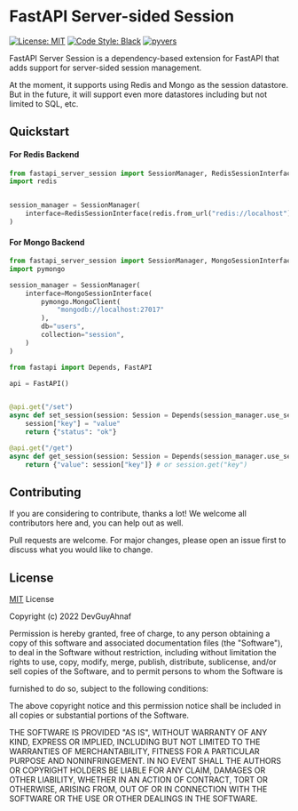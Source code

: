 # FastAPI Server-sided Session

[![License: MIT](https://img.shields.io/badge/License-MIT-lightgrey.svg?style=flat-square)](https://opensource.org/licenses/MIT)
[![Code Style: Black](https://img.shields.io/badge/Code%20Style-Black-black?style=flat-square)](https://github.com/psf/black)
[![pyvers](https://img.shields.io/badge/python-3.6+-blue?style=flat-square)]()

FastAPI Server Session is a dependency-based extension for FastAPI that adds support for server-sided session management.

At the moment, it supports using Redis and Mongo as the session datastore. But in the future, it will support even more datastores including but not limited to SQL, etc.

## Quickstart

#### For Redis Backend
```py
from fastapi_server_session import SessionManager, RedisSessionInterface, Session
import redis


session_manager = SessionManager(
    interface=RedisSessionInterface(redis.from_url("redis://localhost"))
)
```

#### For Mongo Backend
```py
from fastapi_server_session import SessionManager, MongoSessionInterface, Session
import pymongo

session_manager = SessionManager(
    interface=MongoSessionInterface(
        pymongo.MongoClient(
            "mongodb://localhost:27017"
        ),
        db="users",
        collection="session",
    )
)

```

```py
from fastapi import Depends, FastAPI

api = FastAPI()


@api.get("/set")
async def set_session(session: Session = Depends(session_manager.use_session)):
    session["key"] = "value"
    return {"status": "ok"}

@api.get("/get")
async def get_session(session: Session = Depends(session_manager.use_session)):
    return {"value": session["key"]} # or session.get("key")
```

## Contributing

If you are considering to contribute, thanks a lot! We welcome all contributors here and, you can help out as well.

Pull requests are welcome. For major changes, please open an issue first to discuss what you would like to change.

## License

[MIT](https://choosealicense.com/licenses/mit/) License

Copyright (c) 2022 DevGuyAhnaf

Permission is hereby granted, free of charge, to any person obtaining a copy
of this software and associated documentation files (the "Software"), to deal
in the Software without restriction, including without limitation the rights
to use, copy, modify, merge, publish, distribute, sublicense, and/or sell
copies of the Software, and to permit persons to whom the Software is

furnished to do so, subject to the following conditions:

The above copyright notice and this permission notice shall be included in all
copies or substantial portions of the Software.

THE SOFTWARE IS PROVIDED "AS IS", WITHOUT WARRANTY OF ANY KIND, EXPRESS OR
IMPLIED, INCLUDING BUT NOT LIMITED TO THE WARRANTIES OF MERCHANTABILITY,
FITNESS FOR A PARTICULAR PURPOSE AND NONINFRINGEMENT. IN NO EVENT SHALL THE
AUTHORS OR COPYRIGHT HOLDERS BE LIABLE FOR ANY CLAIM, DAMAGES OR OTHER
LIABILITY, WHETHER IN AN ACTION OF CONTRACT, TORT OR OTHERWISE, ARISING FROM,
OUT OF OR IN CONNECTION WITH THE SOFTWARE OR THE USE OR OTHER DEALINGS IN THE
SOFTWARE.
